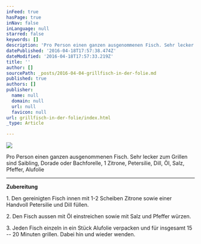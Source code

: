 ```yaml
---
inFeed: true
hasPage: true
inNav: false
inLanguage: null
starred: false
keywords: []
description: 'Pro Person einen ganzen ausgenommenen Fisch. Sehr lecker zum Grillen sind Saibling, Dorade oder Bachforelle, 1 Zitrone, Petersilie, Dill, Öl, Salz, Pfeffer, Alufolie'
datePublished: '2016-04-18T17:57:38.474Z'
dateModified: '2016-04-18T17:57:33.219Z'
title: ''
author: []
sourcePath: _posts/2016-04-04-grillfisch-in-der-folie.md
published: true
authors: []
publisher:
  name: null
  domain: null
  url: null
  favicon: null
url: grillfisch-in-der-folie/index.html
_type: Article

---
```

![](https://the-grid-user-content.s3-us-west-2.amazonaws.com/8534c26b-3a9f-42d1-9443-ed1af009bddc.jpg)

Pro Person einen ganzen ausgenommenen Fisch. Sehr lecker zum Grillen sind Saibling, Dorade oder Bachforelle, 1 Zitrone, Petersilie, Dill, Öl, Salz, Pfeffer, Alufolie

****

**Zubereitung**

1\. Den gereinigten Fisch innen mit 1-2 Scheiben Zitrone sowie einer Handvoll Petersilie und Dill füllen.

2\. Den Fisch aussen mit Öl einstreichen sowie mit Salz und Pfeffer würzen.

3\. Jeden Fisch einzeln in ein Stück Alufolie verpacken und für insgesamt 15 -- 20 Minuten grillen. Dabei hin und wieder wenden.